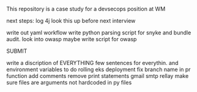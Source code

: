 This repository is a case study for a devsecops position at WM

next steps:
log 4j look this up before next interview

write out yaml workflow
write python parsing script for snyke and bundle audit.
look into owasp
maybe write script for owasp

SUBMIT

write a discription of EVERYTHING few sentences for everythin.
and environment variables to do rolling eks deployment
fix branch name in pr function
add comments
remove print statements
gmail smtp rellay
make sure files are arguments not hardcoded in py files